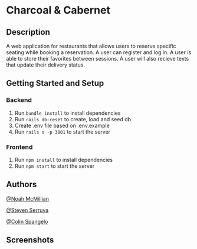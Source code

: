 # Charcoal & Cabernet

## Description
A web application for restaurants that allows users to reserve specific seating while booking a reservation. A user can register and log in. A user is able to store their favorites between sessions. A user will also recieve texts that update their delivery status. 


## Getting Started and Setup

 ### Backend

 1. Run `bundle install` to install dependencies
 2. Run `rails db:reset` to create, load and seed db
 3. Create .env file based on .env.example
 4. Run `rails s -p 3001` to start the server

 ### Frontend

 1. Run `npm install` to install dependencies
 2. Run `npm start` to start the server
 
## Authors
 
[@Noah McMillian](https://github.com/NeonWaffles222)

[@Steven Serruya](https://github.com/steven-serruya)

[@Colin Spangelo](https://github.com/codingMadeSimple)

## Screenshots


